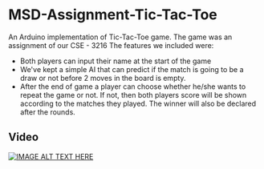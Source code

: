 # MSD-Assignment-Tic-Tac-Toe
An Arduino implementation of Tic-Tac-Toe game. The game was an assignment of our CSE - 3216 The features we included were:
* Both players can input their name at the start of the game
* We've kept a simple AI that can predict if the match is going to be a draw or not before 2 moves in the board is empty.
* After the end of game a player can choose whether he/she wants to repeat the game or not. If not, then both players score will be shown according to the matches they played. The winner will also be declared after the rounds.

## Video

[![IMAGE ALT TEXT HERE](Tic-tac.jpg)](http://www.youtube.com/watch?v=lBQkjFP7B9A)

